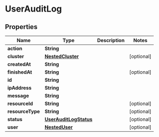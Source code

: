

# UserAuditLog


## Properties

Name | Type | Description | Notes
------------ | ------------- | ------------- | -------------
**action** | **String** |  | 
**cluster** | [**NestedCluster**](NestedCluster.md) |  |  [optional]
**createdAt** | **String** |  | 
**finishedAt** | **String** |  |  [optional]
**id** | **String** |  | 
**ipAddress** | **String** |  | 
**message** | **String** |  | 
**resourceId** | **String** |  |  [optional]
**resourceType** | **String** |  |  [optional]
**status** | [**UserAuditLogStatus**](UserAuditLogStatus.md) |  |  [optional]
**user** | [**NestedUser**](NestedUser.md) |  |  [optional]



